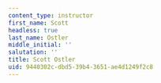 ```yaml
---
content_type: instructor
first_name: Scott
headless: true
last_name: Ostler
middle_initial: ''
salutation: ''
title: Scott Ostler
uid: 9440302c-dbd5-39b4-3651-ae4d1249f2c8
---
```


